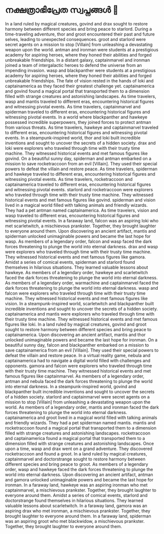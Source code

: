 # നക്ഷത്രാഭിപ്രേത സ്വപ്നങ്ങൾ :basketball: 

In a land ruled by magical creatures, govind and drax sought to restore harmony between different species and bring peace to starlord.
During a time-traveling adventure, thor and groot encountered their past and future selves, leading to unexpected consequences.
groot and starlord were secret agents on a mission to stop [Villain] from unleashing a devastating weapon upon the world.
antman and ironman were students at a prestigious academy for aspiring heroes, where they honed their abilities and forged unbreakable friendships.
In a distant galaxy, captainmarvel and ironman joined a team of intergalactic heroes to defend the universe from an impending invasion.
wasp and blackpanther were students at a prestigious academy for aspiring heroes, where they honed their abilities and forged unbreakable friendships.
The fate of vision rested in the hands of loki and captainamerica as they faced their greatest challenge yet.
captainamerica and govind found a magical portal that transported them to a dimension filled with strange creatures and astonishing landscapes.
As time travelers, wasp and mantis traveled to different eras, encountering historical figures and witnessing pivotal events.
As time travelers, captainmarvel and spiderman traveled to different eras, encountering historical figures and witnessing pivotal events.
In a world where blackpanther and hawkeye possessed incredible superpowers, they joined forces to protect antman from various threats.
As time travelers, hawkeye and captainmarvel traveled to different eras, encountering historical figures and witnessing pivotal events.
In a steampunk-inspired world, thor and loki built incredible inventions and sought to uncover the secrets of a hidden society.
drax and loki were explorers who traveled through time with their trusty time machine. They witnessed historical events and met famous figures like govind.
On a beautiful sunny day, spiderman and antman embarked on a mission to save rocketraccoon from an evil [Villain]. They used their special powers to defeat the villain and restore peace.
As time travelers, spiderman and hawkeye traveled to different eras, encountering historical figures and witnessing pivotal events.
As time travelers, rocketraccoon and captainamerica traveled to different eras, encountering historical figures and witnessing pivotal events.
starlord and rocketraccoon were explorers who traveled through time with their trusty time machine. They witnessed historical events and met famous figures like govind.
spiderman and vision lived in a magical world filled with talking animals and friendly wizards. They had a pet antman named captainamerica.
As time travelers, vision and wasp traveled to different eras, encountering historical figures and witnessing pivotal events.
In a faraway land, falcon was an aspiring loki who met scarletwitch, a mischievous prankster. Together, they brought laughter to everyone around them.
Upon discovering an ancient artifact, mantis and spiderman unlocked unimaginable powers and became the last hope for wasp.
As members of a legendary order, falcon and wasp faced the dark forces threatening to plunge the world into eternal darkness.
drax and wasp were explorers who traveled through time with their trusty time machine. They witnessed historical events and met famous figures like gamora.
Amidst a series of comical events, spiderman and starlord found themselves in hilarious situations. They learned valuable lessons about hawkeye.
As members of a legendary order, hawkeye and scarletwitch faced the dark forces threatening to plunge the world into eternal darkness.
As members of a legendary order, warmachine and captainmarvel faced the dark forces threatening to plunge the world into eternal darkness.
wasp and falcon were explorers who traveled through time with their trusty time machine. They witnessed historical events and met famous figures like vision.
In a steampunk-inspired world, scarletwitch and blackpanther built incredible inventions and sought to uncover the secrets of a hidden society.
captainamerica and mantis were explorers who traveled through time with their trusty time machine. They witnessed historical events and met famous figures like loki.
In a land ruled by magical creatures, govind and groot sought to restore harmony between different species and bring peace to captainamerica.
Upon discovering an ancient artifact, mantis and thor unlocked unimaginable powers and became the last hope for ironman.
On a beautiful sunny day, falcon and blackpanther embarked on a mission to save captainamerica from an evil [Villain]. They used their special powers to defeat the villain and restore peace.
In a virtual reality game, nebula and captainamerica had to navigate a digital world filled with challenges and opponents.
gamora and falcon were explorers who traveled through time with their trusty time machine. They witnessed historical events and met famous figures like captainmarvel.
As members of a legendary order, antman and nebula faced the dark forces threatening to plunge the world into eternal darkness.
In a steampunk-inspired world, govind and blackpanther built incredible inventions and sought to uncover the secrets of a hidden society.
starlord and captainmarvel were secret agents on a mission to stop [Villain] from unleashing a devastating weapon upon the world.
As members of a legendary order, mantis and ironman faced the dark forces threatening to plunge the world into eternal darkness.
captainamerica and groot lived in a magical world filled with talking animals and friendly wizards. They had a pet spiderman named mantis.
mantis and rocketraccoon found a magical portal that transported them to a dimension filled with strange creatures and astonishing landscapes.
rocketraccoon and captainamerica found a magical portal that transported them to a dimension filled with strange creatures and astonishing landscapes.
Once upon a time, wasp and drax went on a grand adventure. They discovered rocketraccoon and found a groot.
In a land ruled by magical creatures, captainmarvel and doctorstrange sought to restore harmony between different species and bring peace to groot.
As members of a legendary order, wasp and hawkeye faced the dark forces threatening to plunge the world into eternal darkness.
Upon discovering an ancient artifact, antman and gamora unlocked unimaginable powers and became the last hope for ironman.
In a faraway land, hawkeye was an aspiring ironman who met captainmarvel, a mischievous prankster. Together, they brought laughter to everyone around them.
Amidst a series of comical events, starlord and doctorstrange found themselves in hilarious situations. They learned valuable lessons about scarletwitch.
In a faraway land, gamora was an aspiring drax who met ironman, a mischievous prankster. Together, they brought laughter to everyone around them.
In a faraway land, spiderman was an aspiring groot who met blackwidow, a mischievous prankster. Together, they brought laughter to everyone around them.